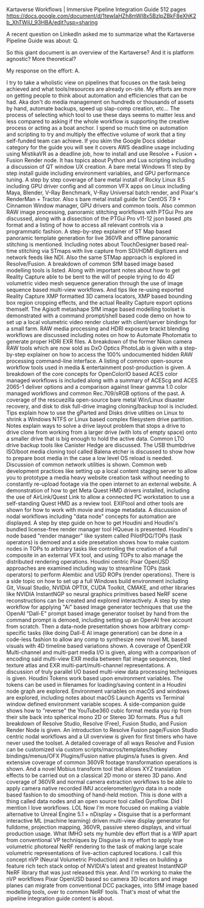 Kartaverse Workflows | Immersive Pipeline Integration Guide 512 pages https://docs.google.com/document/d/1tewIaHZh8mWI8x5BzlpZBkF8eXhK2b_XhTWiU_93HBA/edit?usp=sharing

A recent question on LinkedIn asked me to summarize what the Kartaverse Pipeline Guide was about: Q.

So this giant document is an overview of the Kartaverse? And it is platform agnostic? More theoretical?


My response on the effort: A.

I try to take a wholistic view on pipelines that focuses on the task being achieved and what tools/resources are already on-site. My efforts are more on getting people to think about automation and efficiencies that can be had. Aka don't do media management on hundreds or thousands of assets by hand, automate backups, speed up slap-comp creation, etc... The process of selecting which tool to use these days seems to matter less and less compared to asking if the whole workflow is supporting the creative process or acting as a boat anchor. I spend so much time on automation and scripting to try and multiply the effective volume of work that a tiny self-funded team can achieve. If you skim the Google Docs sidebar category for the guide you will see it covers AWS deadline usage including using MistikaVR as a deadline job, how to install and use Resolve + Fusion + Fusion Render node. It has topics about Python and Lua scripting including a discussion of QT window UX creation. A bare metal Windows 11 step by step install guide including environment variables, and GPU performance tuning. A step by step coverage of bare metal install of Rocky Linux 8.5 including GPU driver config and all common VFX apps on Linux including Maya, Blender, V-Ray Benchmark, V-Ray Universal batch render, and Pixar's RenderMan + Tractor. Also s bare metal install guide for CentOS 7.9 + Cinnamon Window manager, GPU drivers and common tools. Also common RAW image processing, panoramic stitching workflows with PTGui Pro are discussed, along with a dissection of the PTGui Pro v11-12 json based .pts format and a listing of how to access all relevant controls via a programmatic fashion. A step-by-step explainer of ST Map based panoramic template generation for live 360VR and offline panoramic stitching is mentioned. Including notes about TouchDesigner based real-time stitching via STmaps with live capture from SDI/HDMI digitizers and network feeds like NDI. Also the same STMap approach is explored in Resolve/Fusion. A breakdown of common SfM based image based modelling tools is listed. Along with important notes about how to get Reality Capture able to be bent to the will of people trying to do 4D volumetric video mesh sequence generation through the use of image sequence based multi-view workflows. And tips like re-using exported Reality Capture XMP formatted 3D camera locators, XMP based bounding box region cropping effects, and the actual Reality Capture export options themself. The Agisoft metashape SfM image based modelling toolset is demonstrated with a command prompt/shell based code demo on how to set up a local volumetric video render cluster with client/server bindings for a small farm. RAW media processing and HDRI exposure brackt blending workflows are discussed including notes on how to Automate Photomatix to generate proper HDRI EXR files. A breakdown of the former Nikon camera RAW tools which are now sold as DxO Optics PhotoLab is given with a step-by-step explainer on how to access the 100% undocumented hidden RAW processing command-line interface. A listing of common open-source workflow tools used in media & entertainment post-production is given. A breakdown of the core concepts for OpenColorIO based ACES color managed workflows is included along with a summary of ACEScg and ACES 2065-1 deliver options and a comparison against linear gamma 1.0 color managed workflows and common Rec.709/sRGB options of the past. A coverage of the rescuezilla open-source bare metal Win/Linux disaster recovery, and disk to disk full-drive imaging cloning/backup tool is included. Tips explain how to use the gParted and Disks drive utilties on Linux to shrink a Windows NTFS or Linux based complex filesystem drive partition. Notes explain ways to solve a drive layout problem that stops a drive to drive clone from working from a larger drive (with lots of empty space) onto a smaller drive that is big enough to hold the active data. Common LTO drive backup tools like Canister Hedge are discussed. The USB thumbdrive ISO/boot media cloning tool called Balena etcher is discussed to show how to prepare boot media in the case a low level OS reload is needed. Discussion of common network utilities is shown. Common web development practices like setting up a local content staging server to allow you to prototype a media heavy website creation task without needing to constantly re-upload footage via the open internet to an external website. A demonstration of how to get Meta Quest HMD drivers installed, including the use of AirLink/Quest Link to allow a connected PC workstation to use a self-standing Quest HMD as a review tool. EXIFtool and other tools are shown for how to work with movie and image metadata. A discussion of nodal workflows including "data node" concepts for automation are displayed. A step by step guide on how to get Houdini and Houdini's bundled license-free render manager tool HQueue is presented. Houdini's node based "render manager" like system called PilotPDG/TOPs (task operators) is demoed and a side presetation shows how to make custom nodes in TOPs to arbitrary tasks like controlling the creation of a full composite in an external VFX tool, and using TOPs to also manage the distributed rendering operations. Houdini centric Pixar OpenUSD approaches are examined including way to streamline TOPs (task operators) to perform Alembic and USD ROPs (render operations). There is a side topic on how to set up a full Windows build environment including Git, Visual Studio, NVIDIA OPTIX, CUDA Toolkit, CMAKE, and other libraries like NVIDIA InstantNGP so neural graphics primitives based NeRF scene reconstructions can be created and explored interactively. A step by step workflow for applying "Ai" based image generator techniques that use the OpenAI "Dall-E" prompt based image generator toolset by hand from the command prompt is demoed, including setting up an OpenAI free account from scratch. Then a data-node presentation shows how arbitrary comp-specific tasks (like doing Dall-E AI image generation) can be done in a code-less fashion to allow any comp to synthesize new novel ML based visuals with 4D timeline based variations shown. A coverage of OpenEXR Multi-channel and multi-part media I/O is given, along with a comparison of encoding said multi-view EXR media between flat image sequences, tiled texture atlas and EXR multi-part/multi-channel representations. A discussion of truly parallel I/O based multi-view data processing techniques is given. Houdini Tokens work based upon environment variables. The tokens can be used in filenames for loading/saving content in a Houdini node graph are explored. Environment variables on macOS and windows are explored, including notes about macOS Launch Agents vs Terminal window defined environment variable scopes. A side-companion guide shows how to "reverse" the YouTube360 cubic format media you rip from their site back into spherical mono 2D or Stereo 3D formats. Plus a full breakdown of Resolve Studio, Resolve (Free), Fusion Studio, and Fusion Render Node is given. An introduction to Resolve Fusion page/Fusion Studio centric nodal workflows and a UI overview is given for first timers who have never used the toolset. A detailed coverage of all ways Resolve and Fusion can be customized via custom scripts/macros/templates/hotkey bindings/menus/OFX Plugins/Fusion native plugins/a fuses is given. And extensive coverage of common 360VR footage transformation operations is shown. And a novel Mobius transform tool that allows XYZ translation effects to be carried out on a classical 2D mono or stereo 3D pano. And coverage of 360VR and normal camera extraction workflows to be able to apply camera native recorded IMU accelerometer/gyro data in a node based fashion to do smoothing of hand-held motion. This is done with a thing called data nodes and an open source tool called Gyroflow. Did I mention I love workflows. LOL Now I'm more focused on making a viable alternative to Unreal Engine 5.1 + nDisplay + Disguise that is a performant interactive ML (machine learning) driven multi-view display generator for fulldome, projection mapping, 360VR, passive stereo displays, and virtual production usage. What IMHO sets my humble dev effort that is a WIP apart from conventional VP techniques by Disguise is my effort to apply true volumetric photoreal NeRF rendering to the task of making large scale volumetric representations of live-action captured locations. I call this concept nVP (Neural Volumetric Production) and it relies on building a feature rich tech stack ontop of NVIDIA's latest and greatest InstantNGP NeRF library that was just released this year. And I'm working to make the nVP workflows Pixar OpenUSD based so camera 3D locators and image planes can migrate from conventional DCC packages, into SfM image based modelling tools, over to common NeRF tools. That's most of what the pipeline integration guide content is about.